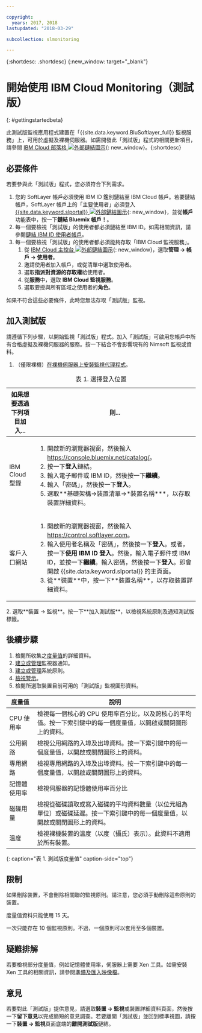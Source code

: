 ```yaml
---

copyright:
  years: 2017, 2018
lastupdated: "2018-03-29"

subcollection: slmonitoring

---
```


{:shortdesc: .shortdesc}
{:new_window: target="_blank"}
# 開始使用 IBM Cloud Monitoring（測試版）
{: #gettingstartedbeta}

此測試版監視應用程式建置在「{{site.data.keyword.BluSoftlayer_full}} 監視服務」上，可用於虛擬及裸機伺服器。如需開發此「測試版」程式的相關更新項目，請參閱 [IBM Cloud 部落格 ![外部鏈結圖示](../../icons/launch-glyph.svg "外部鏈結圖示")](https://www.ibm.com/blogs/bluemix/2017/12/beta-release-new-vsi-monitoring-tool-ibm-cloud/){: new_window}。{:shortdesc}

## 必要條件

若要參與此「測試版」程式，您必須符合下列需求。
1. 您的 SoftLayer 帳戶必須使用 IBM ID 鑑別鏈結至 IBM Cloud 帳戶。若要鏈結帳戶，SoftLayer 帳戶上的「主要使用者」必須登入 [{{site.data.keyword.slportal}} ![外部鏈結圖示](../../icons/launch-glyph.svg "外部鏈結圖示")](https://control.softlayer.com){: new_window}，並從**帳戶**功能表中，按一下**鏈結 Bluemix 帳戶！**。
2. 每一個要檢視「測試版」的使用者都必須鏈結至 IBM ID。如需相關資訊，請參閱[鏈結 IBM ID 使用者帳戶](/docs/account?topic=account-unifyingaccounts#link_customer_accounts)。
3. 每一個要檢視「測試版」的使用者都必須能夠存取「IBM Cloud 監視服務」。
   1. 從 [IBM Cloud 主控台 ![外部鏈結圖示](../../icons/launch-glyph.svg "外部鏈結圖示")](https://console.bluemix.net){: new_window}，選取**管理 -> 帳戶 -> 使用者**。
   2. 邀請使用者加入帳戶，或從清單中選取使用者。
   3. 選取**指派對資源的存取權**給使用者。
   4. 從**服務**中，選取 **IBM Cloud 監視服務**。
   5. 選取要授與所有區域之使用者的**角色**。

如果不符合這些必要條件，此時您無法存取「測試版」監視。


## 加入測試版

請遵循下列步驟，以開始監視「測試版」程式。加入「測試版」可啟用您帳戶中所有合格虛擬及裸機伺服器的服務。按一下結合不會影響現有的 Nimsoft 監視或資料。
1. （僅限裸機）[在裸機伺服器上安裝監視代理程式](/docs/infrastructure/SLmonitoring?topic=slmonitoring-installing-ibm-cloud-monitoring-service-for-iaas-bare-metal-agent-beta-)。
<table>
   <CAPTION>表 1. 選擇登入位置</CAPTION>
   <THEAD>
   <TR>
   <th>如果想要透過下列項目加入...</th>
   <th>則...</th>
   </TR>
   </THEAD>
   <TBODY>
   <tr>
   <td>IBM Cloud 型錄</td>
   <td>
   <ol>
   <li>開啟新的瀏覽器視窗，然後輸入 <a href="https://console.bluemix.net/catalog/">https://console.bluemix.net/catalog/</a>。</li>
   <li>按一下<b>登入</b>鏈結。</li>
   <li>輸入電子郵件或 IBM ID，然後按一下<b>繼續</b>。</li>
   <li>輸入「密碼」，然後按一下<b>登入</b>。</li>
   <li>選取**基礎架構->裝置清單->*裝置名稱***，以存取裝置詳細資料。</li>
   </ol>
   </td>
   </tr>
   <tr>
   <td>客戶入口網站</td>
   <td>
   <ol>
   <li>開啟新的瀏覽器視窗，然後輸入 <a href="https://control.softlayer.com">https://control.softlayer.com</a>。</li>
   <li>輸入使用者名稱及「密碼」，然後按一下<b>登入</b>。或者，按一下<b>使用 IBM ID 登入</b>。然後，輸入電子郵件或 IBM ID，並按一下<b>繼續</b>。輸入密碼，然後按一下<b>登入</b>。即會開啟 {{site.data.keyword.slportal}} 的主頁面。</li>
     <li>從**裝置**中，按一下**裝置名稱**，以存取裝置詳細資料。</li>
   </ol>
   </td>
   </tr>
   </TBODY>
  </table>
2. 選取**裝置 -> 監視**。按一下**加入測試版**，以檢視系統原則及通知測試版標籤。

## 後續步驟
1. 檢閱所收集之[度量值](/docs/infrastructure/SLmonitoring?topic=slmonitoring-metrics-collected-beta-)的詳細資料。
2. [建立或管理](/docs/infrastructure/SLmonitoring?topic=slmonitoring-creating-and-managing-monitor-notifications-beta-)監視器通知。
3. [建立或管理](/docs/infrastructure/SLmonitoring?topic=slmonitoring-creating-and-managing-system-policies-beta-)系統原則。
4. [檢視警示](/docs/infrastructure/SLmonitoring?topic=slmonitoring-viewing-monitoring-alerts-beta-)。
5. 檢閱所選取裝置目前可用的「測試版」監視圖形資料。

|              度量值                                         |  說明                                               |
| --------------------------------------------------------- | --------------------------------------------------- |
|CPU 使用率|   檢視每一個核心的 CPU 使用率百分比，以及跨核心的平均值。按一下索引鍵中的每一個度量值，以開啟或關閉圖形上的資料。
|公用網路|   檢視公用網路的入埠及出埠資料。按一下索引鍵中的每一個度量值，以開啟或關閉圖形上的資料。|
|專用網路|   檢視專用網路的入埠及出埠資料。按一下索引鍵中的每一個度量值，以開啟或關閉圖形上的資料。|
|記憶體使用率      | 檢視伺服器的記憶體使用率百分比    |
|磁碟用量    | 檢視從磁碟讀取或寫入磁碟的平均資料數量（以位元組為單位）或磁碟延遲。按一下索引鍵中的每一個度量值，以開啟或關閉圖形上的資料。|
|溫度                                                 |檢視裸機裝置的溫度（以度（攝氏）表示）。此資料不適用於所有裝置。
{: caption="表 1. 測試版度量值" caption-side="top"}   

## 限制
如果刪除裝置，不會刪除相關聯的監視原則。請注意，您必須手動刪除這些原則的裝置。

度量值資料只能使用 15 天。

一次只能存在 10 個監視原則。不過，一個原則可以套用至多個裝置。

## 疑難排解
若要檢視部分度量值，例如記憶體使用率，伺服器上需要 Xen 工具。如需安裝 Xen 工具的相關資訊，請參閱[準備及匯入映像檔](/docs/infrastructure/image-templates?topic=image-templates-preparing-and-importing-images#preparing-and-importing-images)。

## 意見
若要對此「測試版」提供意見，請選取**裝置 -> 監視**或裝置詳細資料頁面，然後按一下**留下意見**以完成簡短的意見調查。若要離開「測試版」並回到標準視圖，請按一下**裝置 -> 監視**頁面底端的**離開測試版**鏈結。
